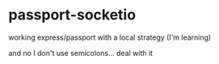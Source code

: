 # passport-socketio

working express/passport with a local strategy (I'm learning)

and no I don't use semicolons... deal with it 
